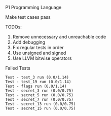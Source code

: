 P1 Programming Language

Make test cases pass

TODOs:

1. Remove unnecessary and unreachable code
2. Add debugging
2. Fix regular tests in order
3. Use unsigned and signed
3. Use LLVM bitwise operators

Failed Tests

    Test - test_3 run (0.0/1.14)
    Test - test_19 run (0.0/1.14)
    Test - flags run (0.0/1.14)
    Test - secret_3 run (0.0/0.75)
    Test - secret_5 run (0.0/0.75)
    Test - secret_7 run (0.0/0.75)
    Test - secret_13 run (0.0/0.75)
    Test - secret_15 run (0.0/0.75)